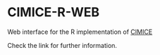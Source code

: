 # CIMICE-R-WEB

Web interface for the R implementation of [CIMICE](https://github.com/redsnic/CIMICE)

Check the link for further information.
